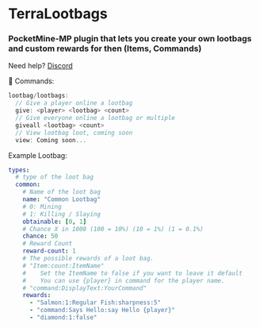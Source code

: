 # TerraLootbags

### PocketMine-MP plugin that lets you create your own lootbags and custom rewards for then (Items, Commands)
Need help?
[Discord](https://discord.gg/Mfu9CER8X2)


:robot: Commands:

```js
lootbag/lootbags:
  // Give a player online a lootbag
  give: <player> <lootbag> <count>
  // Give everyone online a lootbag or multiple
  giveall <lootbag> <count>
  // View lootbag loot, coming soon
  view: Coming soon...
```


Example Lootbag:
```yml
types:
  # type of the loot bag
  common:
    # Name of the loot bag
    name: "Common Lootbag"
    # 0: Mining
    # 1: Killing / Slaying
    obtainable: [0, 1]
    # Chance X in 1000 (100 = 10%) (10 = 1%) (1 = 0.1%)
    chance: 50
    # Reward Count
    reward-count: 1
    # The possible rewards of a loot bag.
    # "Item:count:ItemName"
    #    Set the ItemName to false if you want to leave it default
    #    You can use {player} in command for the player name.
    # "command:DisplayText:YourCommand"
    rewards:
      - "Salmon:1:Regular Fish:sharpness:5"
      - "command:Says Hello:say Hello {player}"
      - "diamond:1:false"
```
